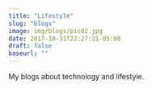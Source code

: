```yaml
---
title: "Lifestyle"
slug: "blogs"
image: img/blogs/pic02.jpg
date: 2017-10-31T22:27:21-05:00
draft: false
baseurl: ""
---
```


My blogs about technology and lifestyle.